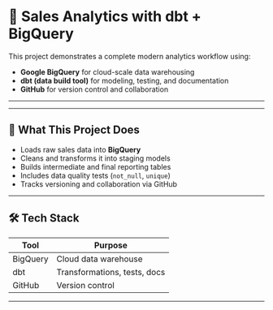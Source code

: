 # 🧠 Sales Analytics with dbt + BigQuery

This project demonstrates a complete modern analytics workflow using:
- **Google BigQuery** for cloud-scale data warehousing
- **dbt (data build tool)** for modeling, testing, and documentation
- **GitHub** for version control and collaboration

---


---

## 🚀 What This Project Does

- Loads raw sales data into **BigQuery**
- Cleans and transforms it into staging models
- Builds intermediate and final reporting tables
- Includes data quality tests (`not_null`, `unique`)
- Tracks versioning and collaboration via GitHub

---

## 🛠 Tech Stack

| Tool      | Purpose                            |
|-----------|------------------------------------|
| BigQuery  | Cloud data warehouse               |
| dbt       | Transformations, tests, docs       |
| GitHub    | Version control                    |

---





